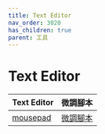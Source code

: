 ```yaml
---
title: Text Editor
nav_order: 3020
has_children: true
parent: 工具
---
```



# Text Editor

| Text Editor | 微調腳本 |
| --- | --- |
| [mousepad](https://samwhelp.github.io/note-about-ultramarine/read/subject/tool/text-editor/mousepad.html) | [微調腳本](https://github.com/samwhelp/ultramarine-adjustment/tree/main/prototype/main/tool-config/part/mousepad) |
